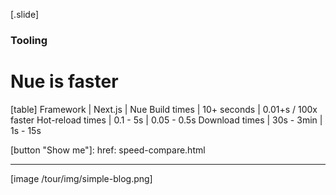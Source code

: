 
[.slide]
  ### Tooling
  # Nue is faster

  [table]
    Framework           | Next.js     | Nue
    Build times         | 10+ seconds | 0.01+s / 100x faster
    Hot-reload times    | 0.1 - 5s    | 0.05 - 0.5s
    Download times      | 30s - 3min  | 1s - 15s

  [button "Show me"]:
    href: speed-compare.html

  ---

  [image /tour/img/simple-blog.png]
